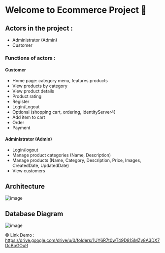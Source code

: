 ﻿# Welcome to Ecommerce Project 👋
 
 ## Actors in the project :
* Administrator (Admin) 
* Customer
  
### Functions of actors :

#### Customer 
*	Home page: category menu, features products
*	View products by category
*	View product details
*	Product rating
*	Register
*	Login/Logout 
*	Optional (shopping cart, ordering, IdentityServer4)
* Add item to cart
* Order
* Payment
 	
#### Administrator (Admin)
* Login/logout
*	Manage product categories (Name, Description)
*	Manage products (Name, Category, Description, Price, Images, CreatedDate, UpdatedDate)
*	View customers

## Architecture
![image](https://github.com/QuanggDat/Ecommerce_Rookie_NashTech/assets/108293525/f28109a9-b7fb-489c-81a2-7f4620808a46)

## Database Diagram
![image](https://github.com/QuanggDat/Ecommerce_Rookie_NashTech/assets/108293525/f0a22674-9de3-48fb-b37c-b5b810eff170)

© Link Demo : https://drive.google.com/drive/u/0/folders/1UY6R7t0wT49D81SMZy8A3DX7DcBoGOuR	


